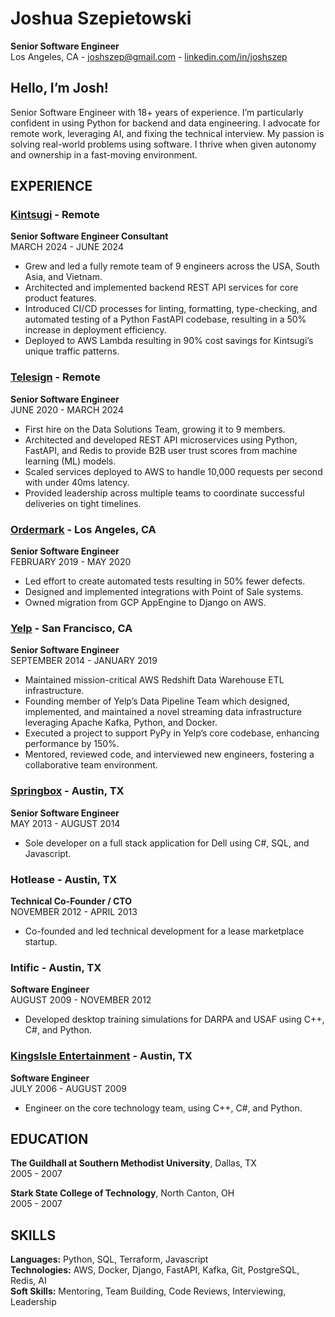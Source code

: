 # Joshua Szepietowski

**Senior Software Engineer**  
Los Angeles, CA - [joshszep@gmail.com](mailto:joshszep@gmail.com) - [linkedin.com/in/joshszep](https://www.linkedin.com/in/joshszep)

## Hello, I’m Josh!

Senior Software Engineer with 18+ years of experience. I’m particularly confident in using Python for backend and data engineering. I advocate for remote work, leveraging AI, and fixing the technical interview. My passion is solving real-world problems using software. I thrive when given autonomy and ownership in a fast-moving environment.

## EXPERIENCE

### [Kintsugi](https://www.linkedin.com/company/kintsugi-ai/mycompany/) - Remote
**Senior Software Engineer Consultant**  
MARCH 2024 - JUNE 2024
- Grew and led a fully remote team of 9 engineers across the USA, South Asia, and Vietnam.
- Architected and implemented backend REST API services for core product features.
- Introduced CI/CD processes for linting, formatting, type-checking, and automated testing of a Python FastAPI codebase, resulting in a 50% increase in deployment efficiency.
- Deployed to AWS Lambda resulting in 90% cost savings for Kintsugi’s unique traffic patterns.

### [Telesign](https://www.linkedin.com/company/telesign/) - Remote
**Senior Software Engineer**  
JUNE 2020 - MARCH 2024
- First hire on the Data Solutions Team, growing it to 9 members.
- Architected and developed REST API microservices using Python, FastAPI, and Redis to provide B2B user trust scores from machine learning (ML) models.
- Scaled services deployed to AWS to handle 10,000 requests per second with under 40ms latency.
- Provided leadership across multiple teams to coordinate successful deliveries on tight timelines.

### [Ordermark](https://www.linkedin.com/company/ordermark/) - Los Angeles, CA
**Senior Software Engineer**  
FEBRUARY 2019 - MAY 2020
- Led effort to create automated tests resulting in 50% fewer defects.
- Designed and implemented integrations with Point of Sale systems.
- Owned migration from GCP AppEngine to Django on AWS.

### [Yelp](https://www.linkedin.com/company/yelp-com/) - San Francisco, CA
**Senior Software Engineer**  
SEPTEMBER 2014 - JANUARY 2019
- Maintained mission-critical AWS Redshift Data Warehouse ETL infrastructure.
- Founding member of Yelp’s Data Pipeline Team which designed, implemented, and maintained a novel streaming data infrastructure leveraging Apache Kafka, Python, and Docker.
- Executed a project to support PyPy in Yelp’s core codebase, enhancing performance by 150%.
- Mentored, reviewed code, and interviewed new engineers, fostering a collaborative team environment.

### [Springbox](https://www.linkedin.com/company/springbox/) - Austin, TX
**Senior Software Engineer**  
MAY 2013 - AUGUST 2014
- Sole developer on a full stack application for Dell using C#, SQL, and Javascript.

### Hotlease - Austin, TX
**Technical Co-Founder / CTO**  
NOVEMBER 2012 - APRIL 2013
- Co-founded and led technical development for a lease marketplace startup.

### Intific - Austin, TX
**Software Engineer**  
AUGUST 2009 - NOVEMBER 2012
- Developed desktop training simulations for DARPA and USAF using C++, C#, and Python.

### [KingsIsle Entertainment](https://www.linkedin.com/company/kingsisle-entertainment/) - Austin, TX
**Software Engineer**  
JULY 2006 - AUGUST 2009
- Engineer on the core technology team, using C++, C#, and Python.

## EDUCATION

**The Guildhall at Southern Methodist University**, Dallas, TX  
2005 - 2007

**Stark State College of Technology**, North Canton, OH  
2005 - 2007

## SKILLS

**Languages:** Python, SQL, Terraform, Javascript  
**Technologies:** AWS, Docker, Django, FastAPI, Kafka, Git, PostgreSQL, Redis, AI  
**Soft Skills:** Mentoring, Team Building, Code Reviews, Interviewing, Leadership
